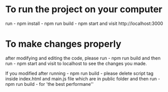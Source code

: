 To run the project on your computer
=======================================
run - npm install - npm run build - npm start 
and visit http://localhost:3000

To make changes properly
==========================
after modifying and editing the code, please run - npm run build and then run - npm start 
and visit to localhost to see the changes you made.

If you modified after running - npm run build - please delete script tag inside index.html and main.js file which are in public folder and then run - npm run build -  for 'the best performane''
